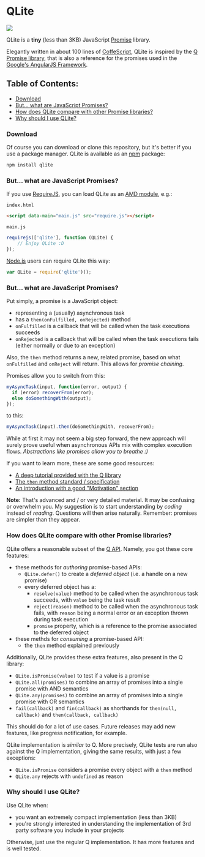 # QLite

![](https://raw.githubusercontent.com/marcoliceti/qlite/develop/assets/logo-128.png)

QLite is a **tiny** (less than 3KB) JavaScript [Promise](https://promisesaplus.com/) library.

Elegantly written in about 100 lines of [CoffeScript](http://coffeescript.org/), QLite is inspired by the [Q Promise library](https://github.com/kriskowal/q), that is also a reference for the promises used in the [Google's AngularJS Framework](https://angularjs.org/).

## Table of Contents:

* [Download](#download)
* [But... what are JavaScript Promises?](#but-what-are-javascript-promises)
* [How does QLite compare with other Promise libraries?](#how-does-qlite-compare-with-other-promise-libraries)
* [Why should I use QLite?](#why-should-i-use-qlite)

### Download

Of course you can download or clone this repository, but it's better if you use a package manager. QLite is available as an [npm](https://www.npmjs.com/) package:

``` bash
npm install qlite
```

### But... what are JavaScript Promises?

If you use [RequireJS](http://requirejs.org/), you can load QLite as an [AMD module](https://github.com/amdjs/amdjs-api/wiki/AMD), e.g.:

`index.html`
``` html
<script data-main="main.js" src="require.js"></script>
```

`main.js`
``` javascript
requirejs(['qlite'], function (QLite) {
	// Enjoy QLite :D
});
```

[Node.js](https://nodejs.org) users can require QLite this way:

``` javascript
var QLite = require('qlite')();
```

### But... what are JavaScript Promises?

Put simply, a promise is a JavaScript object:

* representing a (usually) asynchronous task
* has a `then(onFulfilled, onRejected)` method
* `onFulfilled` is a callback that will be called when the task executions succeeds
* `onRejected` is a callback that will be called when the task executions fails (either normally or due to an exception)

Also, the `then` method returns a new, related promise, based on what `onFulfilled` and `onReject` will return. This allows for _promise chaining_.

Promises allow you to switch from this:

``` javascript
myAsyncTask(input, function(error, output) {
  if (error) recoverFrom(error);
  else doSomethingWith(output);
});
```

to this:

``` javascript
myAsyncTask(input).then(doSomethingWith, recoverFrom);
```

While at first it may not seem a big step forward, the new approach will surely prove useful when asynchronous APIs mix with complex execution flows. _Abstractions like promises allow you to breathe :)_

If you want to learn more, these are some good resources:

* [A deep tutorial provided with the Q library](https://github.com/kriskowal/q#tutorial)
* [The `then` method standard / specification](https://promisesaplus.com/)
* [An introduction with a good "Motivation" section](https://www.promisejs.org/)

**Note:** That's advanced and / or very detailed material. It may be confusing or overwhelm you. My suggestion is to start understanding by _coding_ instead of _reading_. Questions will then arise naturally. Remember: promises are simpler than they appear.

### How does QLite compare with other Promise libraries?

QLite offers a reasonable subset of the [Q API](https://github.com/kriskowal/q/wiki/API-Reference). Namely, you got these core features:

* these methods for _authoring_ promise-based APIs:
  * `QLite.defer()` to create a _deferred object_ (i.e. a handle on a new promise)
  * every deferred object has a:
    * `resolve(value)` method to be called when the asynchronous task succeeds, with `value` being the task result
    * `reject(reason)` method to be called when the asynchronous task fails, with `reason` being a normal error or an exception thrown during task execution
    * `promise` property, which is a reference to the promise associated to the deferred object
* these methds for _consuming_ a promise-based API:
  * the `then` method explained previously

Additionally, QLite provides these extra features, also present in the Q library:

* `QLite.isPromise(value)` to test if a value is a promise
* `QLite.all(promises)` to combine an array of promises into a single promise with AND semantics
* `QLite.any(promises)` to combine an array of promises into a single promise with OR semantics
* `fail(callback)` and `fin(callback)` as shorthands for `then(null, callback)` and `then(callback, callback)`

This should do for a lot of use cases. Future releases may add new features, like progress notification, for example.

QLite implementation is _similar_ to Q. More precisely, QLite tests are run also against the Q implementation, giving the same results, with just a few exceptions:

* `QLite.isPromise` considers a promise every object with a `then` method
* `QLite.any` rejects with `undefined` as reason

### Why should I use QLite?

Use QLite when:

* you want an extremely compact implementation (less than 3KB)
* you're strongly interested in understanding the implementation of 3rd party software you include in your projects

Otherwise, just use the regular Q implementation. It has more features and is well tested.
